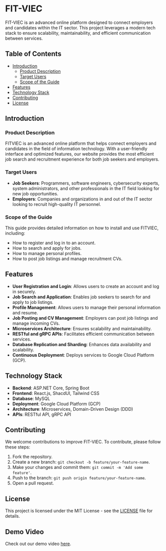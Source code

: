 # FIT-VIEC

FIT-VIEC is an advanced online platform designed to connect employers and candidates within the IT sector. This project leverages a modern tech stack to ensure scalability, maintainability, and efficient communication between services.

## Table of Contents

- [Introduction](#introduction)
  - [Product Description](#product-description)
  - [Target Users](#target-users)
  - [Scope of the Guide](#scope-of-the-guide)
- [Features](#features)
- [Technology Stack](#technology-stack)
- [Contributing](#contributing)
- [License](#license)

## Introduction

### Product Description

FITVIEC is an advanced online platform that helps connect employers and candidates in the field of information technology. With a user-friendly interface and optimized features, our website provides the most efficient job search and recruitment experience for both job seekers and employers.

### Target Users

- **Job Seekers**: Programmers, software engineers, cybersecurity experts, system administrators, and other professionals in the IT field looking for new job opportunities.
- **Employers**: Companies and organizations in and out of the IT sector looking to recruit high-quality IT personnel.

### Scope of the Guide

This guide provides detailed information on how to install and use FITVIEC, including:
- How to register and log in to an account.
- How to search and apply for jobs.
- How to manage personal profiles.
- How to post job listings and manage recruitment CVs.

## Features

- **User Registration and Login**: Allows users to create an account and log in securely.
- **Job Search and Application**: Enables job seekers to search for and apply to job listings.
- **Profile Management**: Allows users to manage their personal information and resume.
- **Job Posting and CV Management**: Employers can post job listings and manage incoming CVs.
- **Microservices Architecture**: Ensures scalability and maintainability.
- **RESTful and gRPC APIs**: Facilitates efficient communication between services.
- **Database Replication and Sharding**: Enhances data availability and scalability.
- **Continuous Deployment**: Deploys services to Google Cloud Platform (GCP).

## Technology Stack

- **Backend**: ASP.NET Core, Spring Boot
- **Frontend**: React.js, ShacdUI, Tailwind CSS
- **Database**: MySQL
- **Deployment**: Google Cloud Platform (GCP)
- **Architecture**: Microservices, Domain-Driven Design (DDD)
- **APIs**: RESTful API, gRPC API

## Contributing

We welcome contributions to improve FIT-VIEC. To contribute, please follow these steps:

1. Fork the repository.
2. Create a new branch: `git checkout -b feature/your-feature-name`.
3. Make your changes and commit them: `git commit -m 'Add some feature'`.
4. Push to the branch: `git push origin feature/your-feature-name`.
5. Open a pull request.

## License

This project is licensed under the MIT License - see the [LICENSE](LICENSE) file for details.


## Demo Video

Check out our demo video [here](https://www.youtube.com/watch?v=25YLD0cvaMk).
